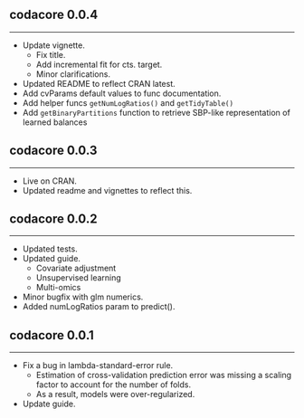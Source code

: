 ## codacore 0.0.4
---------------------
* Update vignette.
    * Fix title.
    * Add incremental fit for cts. target.
    * Minor clarifications.
* Updated README to reflect CRAN latest.
* Add cvParams default values to func documentation.
* Add helper funcs `getNumLogRatios()` and `getTidyTable()`
* Add `getBinaryPartitions` function to retrieve SBP-like representation of learned balances

## codacore 0.0.3
---------------------
* Live on CRAN.
* Updated readme and vignettes to reflect this.

## codacore 0.0.2
---------------------
* Updated tests.
* Updated guide.
    * Covariate adjustment
    * Unsupervised learning
    * Multi-omics
* Minor bugfix with glm numerics.
* Added numLogRatios param to predict().

## codacore 0.0.1
---------------------
* Fix a bug in lambda-standard-error rule.
    * Estimation of cross-validation prediction error was missing a scaling factor to account for the number of folds.
    * As a result, models were over-regularized.
* Update guide.